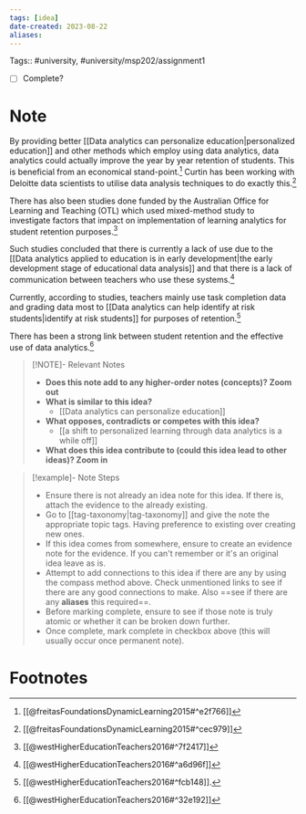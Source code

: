 ```yaml
---
tags: [idea]
date-created: 2023-08-22
aliases:
---
```

Tags:: #university, #university/msp202/assignment1 

- [ ] Complete?

# Note

By providing better [[Data analytics can personalize education|personalized education]] and other methods which employ using data analytics, data analytics could actually improve the year by year retention of students. This is beneficial from an economical stand-point.[^1] Curtin has been working with Deloitte data scientists to utilise data analysis techniques to do exactly this.[^2] 

There has also been studies done funded by the Australian Office for Learning and Teaching (OTL) which used mixed-method study to investigate factors that impact on implementation of learning analytics for student retention purposes.[^3] 

Such studies concluded that there is currently a lack of use due to the [[Data analytics applied to education is in early development|the early development stage of educational data analysis]] and that there is a lack of communication between teachers who use these systems.[^4] 

Currently, according to studies, teachers mainly use task completion data and grading data most to [[Data analytics can help identify at risk students|identify at risk students]] for purposes of retention.[^5]

There has been a strong link between student retention and the effective use of data analytics.[^6]

> [!NOTE]- Relevant Notes
> 
> - **Does this note add to any higher-order notes (concepts)? Zoom out**
> - **What is similar to this idea?**
> 	- [[Data analytics can personalize education]]
> - **What opposes, contradicts or competes with this idea?**
> 	- [[a shift to personalized learning through data analytics is a while off]]
> - **What does this idea contribute to (could this idea lead to other ideas)? Zoom in**

> [!example]- Note Steps
> 
> - Ensure there is not already an idea note for this idea. If there is, attach the evidence to the already existing.
> - Go to [[tag-taxonomy|tag-taxonomy]] and give the note the appropriate topic tags. Having preference to existing over creating new ones.
> - If this idea comes from somewhere, ensure to create an evidence note for the evidence. If you can't remember or it's an original idea leave as is.
> - Attempt to add connections to this idea if there are any by using the compass method above. Check unmentioned links to see if there are any good connections to make. Also ==see if there are any **aliases** this required==.
> - Before marking complete, ensure to see if those note is truly atomic or whether it can be broken down further.
> - Once complete, mark complete in checkbox above (this will usually occur once permanent note).


# Footnotes

[^1]: [[@freitasFoundationsDynamicLearning2015#^e2f766]]
[^2]: [[@freitasFoundationsDynamicLearning2015#^cec979]]
[^3]: [[@westHigherEducationTeachers2016#^7f2417]]
[^4]: [[@westHigherEducationTeachers2016#^a6d96f]]
[^5]: [[@westHigherEducationTeachers2016#^fcb148]].
[^6]: [[@westHigherEducationTeachers2016#^32e192]]
